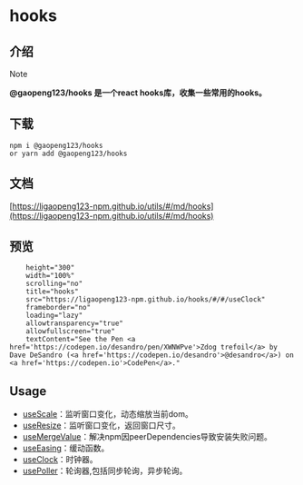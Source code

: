 # hooks

## 介绍

> [!NOTE]
> **@gaopeng123/hooks 是一个react hooks库，收集一些常用的hooks。**
>

## 下载

```shell
npm i @gaopeng123/hooks
or yarn add @gaopeng123/hooks
```

## 文档

[https://ligaopeng123-npm.github.io/utils/#/md/hooks](https://ligaopeng123-npm.github.io/utils/#/md/hooks)

## 预览

```iframe
    height="300"
    width="100%"
    scrolling="no"
    title="hooks"
    src="https://ligaopeng123-npm.github.io/hooks/#/#/useClock"
    frameborder="no"
    loading="lazy"
    allowtransparency="true"
    allowfullscreen="true"
    textContent="See the Pen <a href='https://codepen.io/desandro/pen/XWNWPve'>Zdog trefoil</a> by Dave DeSandro (<a href='https://codepen.io/desandro'>@desandro</a>) on <a href='https://codepen.io'>CodePen</a>."
```

## Usage

* [useScale](./src/useScale/README.md)：监听窗口变化，动态缩放当前dom。
* [useResize](./src/useResize/README.md)：监听窗口变化，返回窗口尺寸。
* [useMergeValue](./src/useMergeValue/README.md)：解决npm因peerDependencies导致安装失败问题。
* [useEasing](./src/useEasing/README.md)：缓动函数。
* [useClock](./src/useClock/README.md)：时钟器。
* [usePoller](./src/usePoller/README.md)：轮询器,包括同步轮询，异步轮询。
